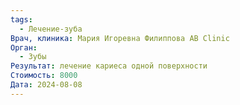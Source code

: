 ```yaml
---
tags:
  - Лечение-зуба
Врач, клиника: Мария Игоревна Филиппова AB Clinic
Орган:
  - Зубы
Результат: лечение кариеса одной поверхности
Стоимость: 8000
Дата: 2024-08-08
---
```

